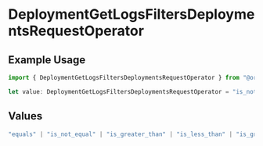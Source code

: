 # DeploymentGetLogsFiltersDeploymentsRequestOperator

## Example Usage

```typescript
import { DeploymentGetLogsFiltersDeploymentsRequestOperator } from "@orq-ai/node/models/operations";

let value: DeploymentGetLogsFiltersDeploymentsRequestOperator = "is_not_equal";
```

## Values

```typescript
"equals" | "is_not_equal" | "is_greater_than" | "is_less_than" | "is_greater_than_or_equal_to" | "is_less_than_or_equal_to" | "is_between" | "is_empty" | "is_not_empty"
```
